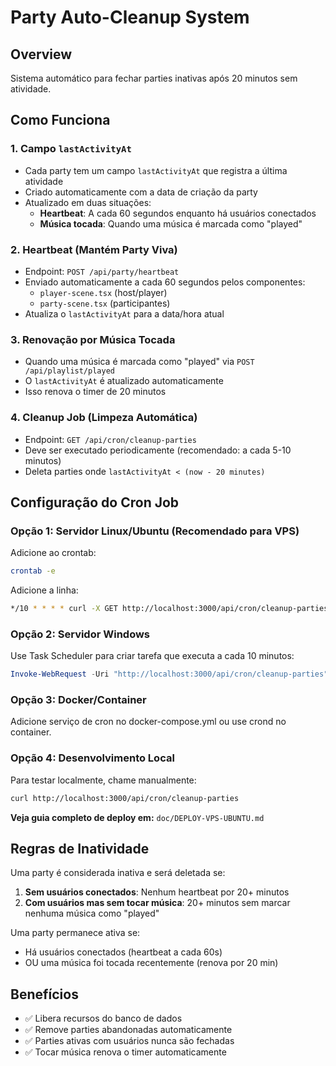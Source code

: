# Party Auto-Cleanup System

## Overview
Sistema automático para fechar parties inativas após 20 minutos sem atividade.

## Como Funciona

### 1. Campo `lastActivityAt`
- Cada party tem um campo `lastActivityAt` que registra a última atividade
- Criado automaticamente com a data de criação da party
- Atualizado em duas situações:
  - **Heartbeat**: A cada 60 segundos enquanto há usuários conectados
  - **Música tocada**: Quando uma música é marcada como "played"

### 2. Heartbeat (Mantém Party Viva)
- Endpoint: `POST /api/party/heartbeat`
- Enviado automaticamente a cada 60 segundos pelos componentes:
  - `player-scene.tsx` (host/player)
  - `party-scene.tsx` (participantes)
- Atualiza o `lastActivityAt` para a data/hora atual

### 3. Renovação por Música Tocada
- Quando uma música é marcada como "played" via `POST /api/playlist/played`
- O `lastActivityAt` é atualizado automaticamente
- Isso renova o timer de 20 minutos

### 4. Cleanup Job (Limpeza Automática)
- Endpoint: `GET /api/cron/cleanup-parties`
- Deve ser executado periodicamente (recomendado: a cada 5-10 minutos)
- Deleta parties onde `lastActivityAt < (now - 20 minutes)`

## Configuração do Cron Job

### Opção 1: Servidor Linux/Ubuntu (Recomendado para VPS)
Adicione ao crontab:
```bash
crontab -e
```

Adicione a linha:
```bash
*/10 * * * * curl -X GET http://localhost:3000/api/cron/cleanup-parties >> ~/logs/cleanup-cron.log 2>&1
```

### Opção 2: Servidor Windows
Use Task Scheduler para criar tarefa que executa a cada 10 minutos:
```powershell
Invoke-WebRequest -Uri "http://localhost:3000/api/cron/cleanup-parties"
```

### Opção 3: Docker/Container
Adicione serviço de cron no docker-compose.yml ou use crond no container.

### Opção 4: Desenvolvimento Local
Para testar localmente, chame manualmente:
```bash
curl http://localhost:3000/api/cron/cleanup-parties
```

**Veja guia completo de deploy em:** `doc/DEPLOY-VPS-UBUNTU.md`

## Regras de Inatividade

Uma party é considerada inativa e será deletada se:
1. **Sem usuários conectados**: Nenhum heartbeat por 20+ minutos
2. **Com usuários mas sem tocar música**: 20+ minutos sem marcar nenhuma música como "played"

Uma party permanece ativa se:
- Há usuários conectados (heartbeat a cada 60s)
- OU uma música foi tocada recentemente (renova por 20 min)

## Benefícios
- ✅ Libera recursos do banco de dados
- ✅ Remove parties abandonadas automaticamente
- ✅ Parties ativas com usuários nunca são fechadas
- ✅ Tocar música renova o timer automaticamente
